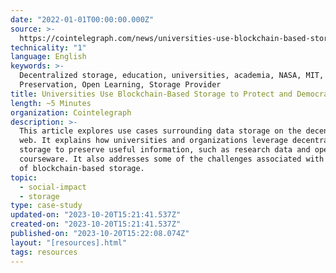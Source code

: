 ```yaml
---
date: "2022-01-01T00:00:00.000Z"
source: >-
  https://cointelegraph.com/news/universities-use-blockchain-based-storage-to-protect-and-democratize-data
technicality: "1"
language: English
keywords: >-
  Decentralized storage, education, universities, academia, NASA, MIT,
  Preservation, Open Learning, Storage Provider
title: Universities Use Blockchain-Based Storage to Protect and Democratize Data
length: ~5 Minutes
organization: Cointelegraph
description: >-
  This article explores use cases surrounding data storage on the decentralized
  web. It explains how universities and organizations leverage decentralized
  storage to preserve useful information, such as research data and open
  courseware. It also addresses some of the challenges associated with the use
  of blockchain-based storage.
topic:
  - social-impact
  - storage
type: case-study
updated-on: "2023-10-20T15:21:41.537Z"
created-on: "2023-10-20T15:21:41.537Z"
published-on: "2023-10-20T15:22:08.074Z"
layout: "[resources].html"
tags: resources
---
```

